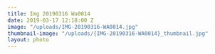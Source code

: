 ```yaml
---
title: Img 20190316 Wa0014
date: 2019-03-17 12:18:00 Z
image: "/uploads/IMG-20190316-WA0014.jpg"
thumbnail-image: "/uploads/{IMG-20190316-WA0014}_thumbnail.jpg"
layout: photo
---
```


